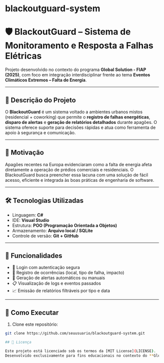 # blackoutguard-system
# 🛡️ BlackoutGuard – Sistema de Monitoramento e Resposta a Falhas Elétricas

Projeto desenvolvido no contexto do programa **Global Solution - FIAP (2025)**, com foco em integração interdisciplinar frente ao tema **Eventos Climáticos Extremos – Falta de Energia**.

---

## 📌 Descrição do Projeto

O **BlackoutGuard** é um sistema voltado a ambientes urbanos mistos (residencial + coworking) que permite o **registro de falhas energéticas**, **disparo de alertas** e **geração de relatórios detalhados** durante apagões. O sistema oferece suporte para decisões rápidas e atua como ferramenta de apoio à segurança e comunicação.

---

## 🧠 Motivação

Apagões recentes na Europa evidenciaram como a falta de energia afeta diretamente a operação de prédios comerciais e residenciais. O BlackoutGuard busca preencher essa lacuna com uma solução de fácil acesso, eficiente e integrada às boas práticas de engenharia de software.

---

## 🛠️ Tecnologias Utilizadas

- Linguagem: **C#**
- IDE: **Visual Studio**
- Estrutura: **POO (Programação Orientada a Objetos)**
- Armazenamento: **Arquivo local / SQLite**
- Controle de versão: **Git + GitHub**

---

## 🔑 Funcionalidades

- 🔐 Login com autenticação segura
- 📝 Registro de ocorrências (local, tipo de falha, impacto)
- 🚨 Geração de alertas automáticos ou manuais
- 📋 Visualização de logs e eventos passados
- 📈 Emissão de relatórios filtráveis por tipo e data

---

## 🧪 Como Executar

1. Clone este repositório:
```bash
git clone https://github.com/seuusuario/blackoutguard-system.git

## 📃 Licença

Este projeto está licenciado sob os termos da [MIT License](LICENSE).  
Desenvolvido exclusivamente para fins educacionais no contexto do **Global Solution – FIAP 2025**.
